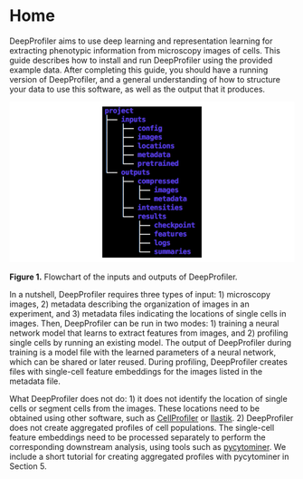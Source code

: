 # Home

DeepProfiler aims to use deep learning and representation learning for extracting phenotypic information from microscopy images of cells. This guide describes how to install and run DeepProfiler using the provided example data. After completing this guide, you should have a running version of DeepProfiler, and a general understanding of how to structure your data to use this software, as well as the output that it produces.


![alt_text](images/image1.png "image_tooltip")


**Figure 1.** Flowchart of the inputs and outputs of DeepProfiler.

In a nutshell, DeepProfiler requires three types of input: 1) microscopy images, 2) metadata describing the organization of images in an experiment, and 3) metadata files indicating the locations of single cells in images. Then, DeepProfiler can be run in two modes: 1) training a neural network model that learns to extract features from images, and 2) profiling single cells by running an existing model. The output of DeepProfiler during training is a model file with the learned parameters of a neural network, which can be shared or later reused. During profiling, DeepProfiler creates files with single-cell feature embeddings for the images listed in the metadata file.

What DeepProfiler does not do: 1) it does not identify the location of single cells or segment cells from the images. These locations need to be obtained using other software, such as [CellProfiler](https://cellprofiler.org/) or [Ilastik](https://www.ilastik.org/). 2) DeepProfiler does not create aggregated profiles of cell populations. The single-cell feature embeddings need to be processed separately to perform the corresponding downstream analysis, using tools such as [pycytominer](https://github.com/cytomining/pycytominer). We include a short tutorial for creating aggregated profiles with pycytominer in Section 5.


